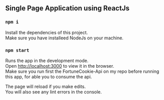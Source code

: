 ## Single Page Application using ReactJs

### `npm i`

Install the dependencies of this project. <br />
Make sure you have installeed NodeJs on your machine.

### `npm start`

Runs the app in the development mode.<br />
Open [http://localhost:3000](http://localhost:3000) to view it in the browser.<br />
Make sure you run first the FortuneCookie-Api on my repo before running this app, for able you to consume the api.

The page will reload if you make edits.<br />
You will also see any lint errors in the console.
